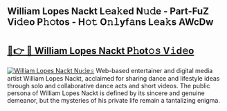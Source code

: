 ## William Lopes Nackt L𝚎a𝚔ed N𝚞𝚍e - Part-FuZ Vi𝚍𝚎o P𝚑𝚘tos - H𝚘𝚝 O𝚗𝚕yf𝚊ns L𝚎a𝚔s AWcDw

# <h2><a href="http://kff7f7n.oniu.top/?m=William+Lopes+Nackt">🔗👉 🔴 William Lopes Nackt P𝚑ot𝚘𝚜 V𝚒d𝚎o</a></h2>

[![William Lopes Nackt Nu𝚍e𝚜](https://i.imgur.com/0qMVB7G.gif)](http://kff7f7n.oniu.top/?m=William+Lopes+Nackt)
Web-based entertainer and digital media artist William Lopes Nackt, acclaimed for sharing dance and lifestyle ideas through solo and collaborative dance acts and short videos. The public persona of William Lopes Nackt is defined by its sincere and genuine demeanor, but the mysteries of his private life remain a tantalizing enigma.  
